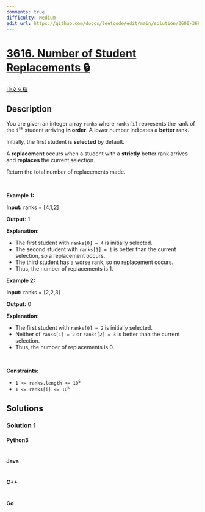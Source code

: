 ```yaml
---
comments: true
difficulty: Medium
edit_url: https://github.com/doocs/leetcode/edit/main/solution/3600-3699/3616.Number%20of%20Student%20Replacements/README_EN.md
---
```


<!-- problem:start -->

# [3616. Number of Student Replacements 🔒](https://leetcode.com/problems/number-of-student-replacements)

[中文文档](/solution/3600-3699/3616.Number%20of%20Student%20Replacements/README.md)

## Description

<!-- description:start -->

<p>You are given an integer array <code>ranks</code> where <code>ranks[i]</code> represents the rank of the <code>i<sup>th</sup></code> student arriving <strong>in order</strong>. A lower number indicates a <strong>better</strong> rank.</p>

<p>Initially, the first student is <strong>selected</strong> by default.</p>

<p>A <strong>replacement</strong> occurs when a student with a <strong>strictly</strong> better rank arrives and <strong>replaces</strong> the current selection.</p>

<p>Return the total number of replacements made.</p>

<p>&nbsp;</p>
<p><strong class="example">Example 1:</strong></p>

<div class="example-block">
<p><strong>Input:</strong> <span class="example-io">ranks = [4,1,2]</span></p>

<p><strong>Output:</strong> <span class="example-io">1</span></p>

<p><strong>Explanation:</strong></p>

<ul>
	<li>The first student with <code>ranks[0] = 4</code> is initially selected.</li>
	<li>The second student with <code>ranks[1] = 1</code> is better than the current selection, so a replacement occurs.</li>
	<li>The third student has a worse rank, so no replacement occurs.</li>
	<li>Thus, the number of replacements is 1.</li>
</ul>
</div>

<p><strong class="example">Example 2:</strong></p>

<div class="example-block">
<p><strong>Input:</strong> <span class="example-io">ranks = [2,2,3]</span></p>

<p><strong>Output:</strong> <span class="example-io">0</span></p>

<p><strong>Explanation:</strong></p>

<ul>
	<li>The first student with <code>ranks[0] = 2</code> is initially selected.</li>
	<li>Neither of <code>ranks[1] = 2</code> or <code>ranks[2] = 3</code> is better than the current selection.</li>
	<li>Thus, the number of replacements is 0.</li>
</ul>
</div>

<p>&nbsp;</p>
<p><strong>Constraints:</strong></p>

<ul>
	<li><code>1 &lt;= ranks.length &lt;= 10<sup>5</sup>​​​​​​​</code></li>
	<li><code>1 &lt;= ranks[i] &lt;= 10<sup>5</sup></code></li>
</ul>

<!-- description:end -->

## Solutions

<!-- solution:start -->

### Solution 1

<!-- tabs:start -->

#### Python3

```python

```

#### Java

```java

```

#### C++

```cpp

```

#### Go

```go

```

<!-- tabs:end -->

<!-- solution:end -->

<!-- problem:end -->
